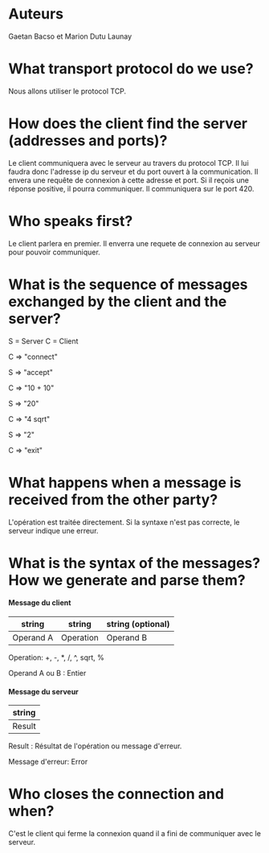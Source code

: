 # Auteurs

Gaetan Bacso et Marion Dutu Launay

# What transport protocol do we use?

Nous allons utiliser le protocol TCP.

# How does the client find the server (addresses and ports)?

Le client communiquera avec le serveur au travers du protocol TCP. Il lui faudra donc l'adresse ip du serveur et du port ouvert à la communication. Il envera une requête de connexion à cette adresse et port. Si il reçois une réponse positive, il pourra communiquer. Il communiquera sur le port 420.

# Who speaks first?

Le client parlera en premier. Il enverra une requete de connexion au serveur pour pouvoir communiquer.

# What is the sequence of messages exchanged by the client and the server?

S = Server C = Client

C => "connect"

S => "accept"

C => "10 + 10"

S => "20"

C => "4 sqrt"

S => "2"

C => "exit"

# What happens when a message is received from the other party?

L'opération est traitée directement. Si la syntaxe n'est pas correcte, le serveur indique une erreur.

# What is the syntax of the messages? How we generate and parse them?

#### Message du client 

| string    | string    | string (optional) |
| --------- | --------- | ----------------- |
| Operand A | Operation | Operand B         |

Operation: +, -, *, /, ^, sqrt, %

Operand A ou B : Entier

#### Message du serveur

| string |
| ------ |
| Result |

Result : Résultat de l'opération ou message d'erreur.

Message d'erreur: Error

# Who closes the connection and when?

C'est le client qui ferme la connexion quand il a fini de communiquer avec le serveur.